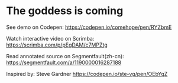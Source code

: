 # The goddess is coming

See demo on Codepen: https://codepen.io/comehope/pen/RYZbmE

Watch interactive video on Scrimba: https://scrimba.com/p/pEgDAM/c7MPZtg

Read annotated source on Segmentfault(zh-cn): https://segmentfault.com/a/1190000016287188

Inspired by: Steve Gardner https://codepen.io/ste-vg/pen/OEbYqZ
